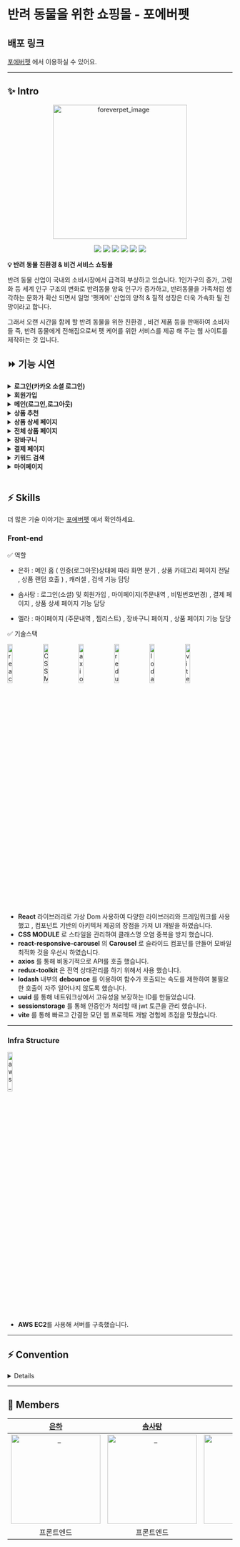 # 반려 동물을 위한 쇼핑몰 - 포에버펫

## 배포 링크

[포에버펫](https:) 에서 이용하실 수 있어요.

---

## ✨ Intro

<p align="center">
  <img width="300" alt="foreverpet_image" src="https://github.com/EUN-HA-CHOI/ForeverPet/assets/97012561/f548fdcb-ee2b-426c-a4f0-a0e9f4ba633f"/>
</p>
<p align="center">
<img src="https://img.shields.io/badge/React-FFFFFF?style=flat&logo=React&logoColor=61DAFB"/>
<img src="https://img.shields.io/badge/CSS Modules-ffffff?style=flat&logo=CSS Modules&logoColor=000000"/>
<img src="https://img.shields.io/badge/Axios-ffffff?style=flat&logo=Axios&logoColor=5A29E4"/>
<img src="https://img.shields.io/badge/Redux-ffffff?style=flat&logo=Redux&logoColor=764ABC"/>
<img src="https://img.shields.io/badge/Lodash-ffffff?style=flat&logo=Lodash&logoColor=3492FF"/>
<img src="https://img.shields.io/badge/Vite-ffffff?style=flat&logo=Vite&logoColor=646CFF"/>
</p>

**💡 반려 동물 친환경 & 비건 서비스 쇼핑몰**

반려 동물 산업이 국내외 소비시장에서 급격히 부상하고 있습니다. 1인가구의 증가, 고령화 등 세계 인구 구조의 변화로 반려동물 양육 인구가 증가하고, 반려동물을 가족처럼 생각하는 문화가 확산 되면서 일명 '펫케어' 산업의 양적 & 질적 성장은 더욱 가속화 될 전망이라고 합니다.

그래서 오랜 시간을 함께 할 반려 동물을 위한 친환경 , 비건 제품 등을 판매하여 소비자들 즉, 반려 동물에게 전해짐으로써 펫 케어를 위한 서비스를 제공 해 주는 웹 사이트를 제작하는 것 입니다.

## ⏩ 기능 시연

<details>
<summary><b>로그인(카카오 소셜 로그인)</b></summary>
<div markdown="1">
  
![포에버-로그인](https://github.com/EUN-HA-CHOI/ForeverPet/assets/97012561/c533a151-4d78-4997-8079-3f4f24ebd61f)

(소셜 로그인)

- 포에버펫 사이트에 접속하면 헤더 오른쪽 상단에 로그인 버튼을 눌러 소셜 로그인 , 일반 로그인을 할 수 있습니다.

- 인증(로그인)을 하면 헤더 상단의 화면이 분기 됩니다.
</div>
</details>

<details>
<summary><b>회원가입</b></summary>
<div markdown="1">
  
![포에버-회원가입](https://github.com/EUN-HA-CHOI/ForeverPet/assets/97012561/5e1b6240-92ef-47a3-995f-9e9c0d1025e1)

- 포에벗 사이트에 접속 하여 회원가입을 클릭하면 사용자 정보와 아이디 중복 확인을 통해 회원가입을 할 수 있습니다.
</div>
</details>

<details>
<summary><b>메인(로그인,로그아웃)</b></summary>
<div markdown="1">
  
![포에버-인증상태 화면](https://github.com/EUN-HA-CHOI/ForeverPet/assets/97012561/8094d3f4-99c4-4b7e-9d1f-073e985669f7)

- 로그인 또는 회원가입을 하면 헤더 상단의 인증(로그인,로그아웃) 상태가 변동 됩니다.

</div>
</details>

<details>
<summary><b>상품 추천</b></summary>
<div markdown="1">
  
![포에버-상품추천](https://github.com/EUN-HA-CHOI/ForeverPet/assets/97012561/fcf8def7-3fc4-41eb-8332-a2ccc339630b)

- 메인 홈 화면에서 베스트 , 신상품 , 간식 상품들의 API 를 랜덤 호출하여 확인 할 수 있습니다.
</div>
</details>

<details>
<summary><b>상품 상세 페이지</b></summary>
<div markdown="1">
  
![포에버- 상품상세](https://github.com/EUN-HA-CHOI/ForeverPet/assets/97012561/e9034c60-45bd-4300-b71e-5db03608940e)

- 해당 상품 카드를 클릭하면 상품 상세 페이지로 이동하여 상품 상세 정보를 확인 할 수 있고, 장바구니 & 구매를 할 수 있습니다.
</div>
</details>

<details>
<summary><b>전체 상품 페이지</b></summary>
<div markdown="1">
  
![포에버-상품전체](https://github.com/EUN-HA-CHOI/ForeverPet/assets/97012561/c7e204b5-a432-4dde-9d9e-0056245c3f7d)

- 햄버거 버튼 또는 메인 홈 카테고리에서 사료 , 간식 , 건강식품을 클릭하면 해당 상품들이 있는 페이지로 이동합니다.
</div>
</details>

<details>
<summary><b>장바구니</b></summary>
<div markdown="1">
  
![포에버 - 장바구니](https://github.com/EUN-HA-CHOI/ForeverPet/assets/97012561/91958746-6022-47bd-b046-5f5b7a1e1bc9)

- 상품 카드에서 장바구니 아이콘을 클릭하면 장바구니에 담은 후 확인 할 수 있고, 헤더 부분에 장바구니 아이콘에 수량을 확인 할 수 있습니다.

- 장바구니에서 수량을 변동 할 수 있고 , 장바구니 상품을 삭제 할 수 있습니다.

- 장바구니 모달 창에서 결제하기 버튼을 클릭하면 결제 페이지로 이동 합니다.
</div>
</details>

<details>
<summary><b>결제 페이지</b></summary>
<div markdown="1">
  
![포에버-결제_1](https://github.com/EUN-HA-CHOI/ForeverPet/assets/97012561/13e559c8-c09d-4951-85fb-24e7a7721903)

![포에버-결제_2](https://github.com/EUN-HA-CHOI/ForeverPet/assets/97012561/5a2c9de1-3ac5-47d6-a56e-b4f28df3cdb4)

- 상품의 상세 페이지에서 사용자의 정보를 입력 한 후 결제수단인 카카오페이로 주문이 가능합니다.

- 장바구니에서 결제하기를 클릭하면 결제 페이지로 이동하여 주문이 가능합니다.
</div>
</details>

<details>
<summary><b>키워드 검색</b></summary>
<div markdown="1">

![포에버-검색](https://github.com/EUN-HA-CHOI/ForeverPet/assets/97012561/9678f4dd-23a9-4b91-b038-2dd274e170fe)

- 사료, 간식, 건강식품 상품들의 키워드로 검색이 가능합니다.

- debounce 를 사용하여 불필요한 함수 호출을 방지 하였습니다.
</div>
</details>

<details>
<summary><b>마이페이지</b></summary>
<div markdown="1">
  
![마이페이지](영상)

- 헤더 쪽 사람 아이콘을 클릭하면 마이페이지로 이동 합니다. 마이페이지에는 사용자의 프로필에서 등급,쿠폰을 확인 할 수 있습니다.

- 마이페이지는 주문내역과 장바구니 두 공간으로 분리 하였습니다.

- </div>
  </details>

<br/>

## ⚡️ Skills

더 많은 기술 이야기는 [포에버펫](https:) 에서 확인하세요.

### Front-end

<summary>✅ 역할</summary>

<div markdown="1"> 
   
- 은하 : 메인 홈 ( 인증(로그아웃)상태에 따라 화면 분기 , 상품 카테고리 페이지 전달 , 상품 랜덤 호출 ) , 캐러셀 , 검색 기능 담당

- 솜사탕 : 로그인(소셜) 및 회원가입 , 마이페이지(주문내역 , 비밀번호변경) , 결제 페이지 , 상품 상세 페이지 기능 담당

- 엘라 : 마이페이지 (주문내역 , 찜리스트) , 장바구니 페이지 , 상품 페이지 기능 담당
</div>
  


 <summary>✅ 기술스택</summary>    
<p>
  <img src="https://user-images.githubusercontent.com/52682603/138834243-fb74d81e-e90d-4c6a-8793-05df588f59ab.png" alt="react" width=15%>
  <img src="https://github.com/EUN-HA-CHOI/ForeverPet/assets/97012561/91059825-cef7-4b70-9a48-50e9d93c7b40" alt="CSS MODULE" width=15%>
  <img src="https://github.com/EUN-HA-CHOI/ForeverPet/assets/97012561/ccd791e2-8161-44b2-8c34-ff27118f3ef7" alt="axios" width=15%>
  <img src="https://github.com/EUN-HA-CHOI/ForeverPet/assets/97012561/577dcd4b-962f-4599-ad56-3de1afd6d5de" alt="redux-toolkit" width=15%>
  <img src="https://github.com/EUN-HA-CHOI/ForeverPet/assets/97012561/eb7876b4-742a-4f4f-87cb-c9f82902c448" alt="lodash" width=15%>
  <img src="https://github.com/EUN-HA-CHOI/ForeverPet/assets/97012561/87735d15-b926-473f-a2ad-16f73079e12b" alt="vite" width=15%>
</p>

- **React** 라이브러리로 가상 Dom 사용하여 다양한 라이브러리와 프레임워크를 사용했고 , 컴포넌트 기반의 아키텍처 제공의 장점을 가져 UI 개발을 하였습니다.
- **CSS MODULE** 로 스타일을 관리하여 클래스명 오염 중복을 방지 했습니다.
- **react-responsive-carousel** 의 **Carousel** 로 슬라이드 컴포넌를 만들어 모바일 최적화 것을 우선시 하였습니다.
- **axios** 를 통해 비동기적으로 API를 호출 했습니다.
- **redux-toolkit** 은 전역 상태관리를 하기 위해서 사용 했습니다.
- **lodash** 내부의 **debounce** 를 이용하여 함수가 호출되는 속도를 제한하여 불필요한 호출이 자주 일어나지 않도록 했습니다.
- **uuid** 를 통해 네트워크상에서 고유성을 보장하는 ID를 만들었습니다.
- **sessionstorage** 를 통해 인증인가 처리할 때 jwt 토큰을 관리 했습니다.
- **vite** 를 통해 빠르고 간결한 모던 웹 프로젝트 개발 경험에 초점을 맞췄습니다.

---

### Infra Structure

<p>
  <img src="https://user-images.githubusercontent.com/52682603/138834271-9004826c-7b4e-418a-95ea-57d1c05f6e8a.png" alt="aws_ec2" width=15%>
</p>

- **AWS EC2**를 사용해 서버를 구축했습니다.

---

## ⚡️ Convention

<details>

### **React**

- 선언형 프로그래밍으로 작성
- 재사용 로직의 경우 커스텀 훅에 작성
- 단일 컴포넌트 내에서 관리되는 상태일 경우엔 useState 사용
- 프롭스 드릴링 남발 금지 > 전역 상태 관리 라이브러리로 해당 이슈 해결 프롭스 뎁스 3이상
- props 데이터는 props.데이터로 사용 (props 데이터를 디스트럭처링 문법으로 사용 X)
- 컴포넌트 이름은 대문자로 시작하고 파스칼 케이스
- 상태 업데이트는 이전 상태 기반으로 새로운 상태를 계산하고 업데이트 하는 방식 setState((prev) => prev + 1)

### **CSS**

- ClassName 작성 규칙 BEM
- z-index 최소 값 10부터 증가는 기존 값 + 10 단위로 증가 최고 1000까지

### **JS**

- 카멜 케이스 문법 사용
- 조건문의 depth가 1 ~ 2일 경우 if() {} return
- 조건문의 depth가 4 이상일 경우 switch문 사용

### **Git**

- merge전 Approve 코드 리뷰 2개 승인 후 merge
- 기능 단위 커밋

### **VSC**

- Prettier
- Using Tab Space Sizing : 2

</details>

---

## 🌈 Members

|                                             [은하](https://github.com/EUN-HA-CHOI)                                              |                                              [솜사탕](https://github.com/sstipdev)                                              |                                               [엘라](https://github.com/shineju)                                                |
| :-----------------------------------------------------------------------------------------------------------------------------: | :-----------------------------------------------------------------------------------------------------------------------------: | :-----------------------------------------------------------------------------------------------------------------------------: |
| <img src="https://github.com/EUN-HA-CHOI/ForeverPet/assets/97012561/f3c2d2f6-c01d-49b5-bc22-5ed56079896e" width=200px alt="_"/> | <img src="https://github.com/EUN-HA-CHOI/ForeverPet/assets/97012561/6087df6c-1820-411a-9e3f-2dabda35bd6f" width=200px alt="_"/> | <img src="https://github.com/EUN-HA-CHOI/ForeverPet/assets/97012561/b6f32fe2-1ad5-4c9e-bcc8-fd4d48adf170" width=200px alt="_"/> |
|                                                           프론트엔드                                                            |                                                           프론트엔드                                                            |                                                           프론트엔드                                                            |
